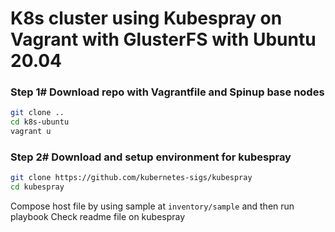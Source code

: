 # K8s cluster using Kubespray on Vagrant with GlusterFS with Ubuntu 20.04 

### Step 1# Download repo with Vagrantfile and Spinup base nodes

```bash
git clone ..
cd k8s-ubuntu
vagrant u
```

### Step 2# Download and setup environment for kubespray

```bash
git clone https://github.com/kubernetes-sigs/kubespray
cd kubespray
```

Compose host file by using sample at `inventory/sample` and then run playbook
Check readme file on kubespray
